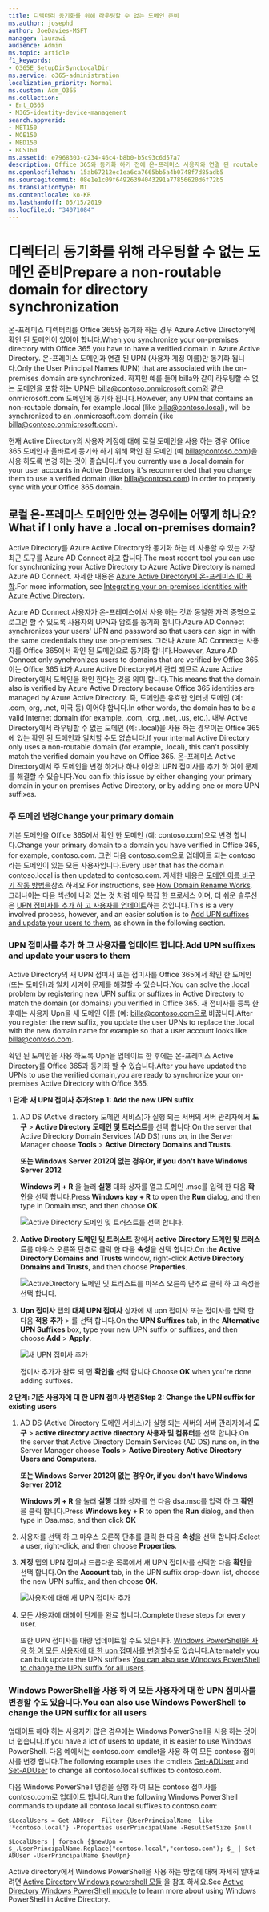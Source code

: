 ```yaml
---
title: 디렉터리 동기화를 위해 라우팅할 수 없는 도메인 준비
ms.author: josephd
author: JoeDavies-MSFT
manager: laurawi
audience: Admin
ms.topic: article
f1_keywords:
- O365E_SetupDirSyncLocalDir
ms.service: o365-administration
localization_priority: Normal
ms.custom: Adm_O365
ms.collection:
- Ent_O365
- M365-identity-device-management
search.appverid:
- MET150
- MOE150
- MED150
- BCS160
ms.assetid: e7968303-c234-46c4-b8b0-b5c93c6d57a7
description: Office 365와 동기화 하기 전에 온-프레미스 사용자와 연결 된 routale 도메인이 있는 경우 수행 해야 하는 작업에 대해 알아봅니다.
ms.openlocfilehash: 15ab67212ec1ea6ca7665bb5a4b0748f7d85adb5
ms.sourcegitcommit: 08e1e1c09f64926394043291a77856620d6f72b5
ms.translationtype: MT
ms.contentlocale: ko-KR
ms.lasthandoff: 05/15/2019
ms.locfileid: "34071084"
---
```

# <a name="prepare-a-non-routable-domain-for-directory-synchronization"></a><span data-ttu-id="5885e-103">디렉터리 동기화를 위해 라우팅할 수 없는 도메인 준비</span><span class="sxs-lookup"><span data-stu-id="5885e-103">Prepare a non-routable domain for directory synchronization</span></span>
<span data-ttu-id="5885e-104">온-프레미스 디렉터리를 Office 365와 동기화 하는 경우 Azure Active Directory에 확인 된 도메인이 있어야 합니다.</span><span class="sxs-lookup"><span data-stu-id="5885e-104">When you synchronize your on-premises directory with Office 365 you have to have a verified domain in Azure Active Directory.</span></span> <span data-ttu-id="5885e-105">온-프레미스 도메인과 연결 된 UPN (사용자 계정 이름)만 동기화 됩니다.</span><span class="sxs-lookup"><span data-stu-id="5885e-105">Only the User Principal Names (UPN) that are associated with the on-premises domain are synchronized.</span></span> <span data-ttu-id="5885e-106">하지만 예를 들어 billa와 같이 라우팅할 수 없는 도메인을 포함 하는 UPN은 billa@contoso.onmicrosoft.com와 같은 onmicrosoft.com 도메인에 동기화 됩니다.</span><span class="sxs-lookup"><span data-stu-id="5885e-106">However, any UPN that contains an non-routable domain, for example .local (like billa@contoso.local), will be synchronized to an .onmicrosoft.com domain (like billa@contoso.onmicrosoft.com).</span></span> 

<span data-ttu-id="5885e-107">현재 Active Directory의 사용자 계정에 대해 로컬 도메인을 사용 하는 경우 Office 365 도메인과 올바르게 동기화 하기 위해 확인 된 도메인 (예 billa@contoso.com)을 사용 하도록 변경 하는 것이 좋습니다.</span><span class="sxs-lookup"><span data-stu-id="5885e-107">If you currently use a .local domain for your user accounts in Active Directory it's recommended that you change them to use a verified domain (like billa@contoso.com) in order to properly sync with your Office 365 domain.</span></span>
  
## <a name="what-if-i-only-have-a-local-on-premises-domain"></a><span data-ttu-id="5885e-108">로컬 온-프레미스 도메인만 있는 경우에는 어떻게 하나요?</span><span class="sxs-lookup"><span data-stu-id="5885e-108">What if I only have a .local on-premises domain?</span></span>

<span data-ttu-id="5885e-109">Active Directory를 Azure Active Directory와 동기화 하는 데 사용할 수 있는 가장 최근 도구를 Azure AD Connect 라고 합니다.</span><span class="sxs-lookup"><span data-stu-id="5885e-109">The most recent tool you can use for synchronizing your Active Directory to Azure Active Directory is named Azure AD Connect.</span></span> <span data-ttu-id="5885e-110">자세한 내용은 [Azure Active Directory에 온-프레미스 ID 통합](https://docs.microsoft.com/azure/architecture/reference-architectures/identity/azure-ad).</span><span class="sxs-lookup"><span data-stu-id="5885e-110">For more information, see [Integrating your on-premises identities with Azure Active Directory](https://docs.microsoft.com/azure/architecture/reference-architectures/identity/azure-ad).</span></span>
  
<span data-ttu-id="5885e-111">Azure AD Connect 사용자가 온-프레미스에서 사용 하는 것과 동일한 자격 증명으로 로그인 할 수 있도록 사용자의 UPN과 암호를 동기화 합니다.</span><span class="sxs-lookup"><span data-stu-id="5885e-111">Azure AD Connect synchronizes your users' UPN and password so that users can sign in with the same credentials they use on-premises.</span></span> <span data-ttu-id="5885e-112">그러나 Azure AD Connect는 사용자를 Office 365에서 확인 된 도메인으로 동기화 합니다.</span><span class="sxs-lookup"><span data-stu-id="5885e-112">However, Azure AD Connect only synchronizes users to domains that are verified by Office 365.</span></span> <span data-ttu-id="5885e-113">이는 Office 365 id가 Azure Active Directory에서 관리 되므로 Azure Active Directory에서 도메인을 확인 한다는 것을 의미 합니다.</span><span class="sxs-lookup"><span data-stu-id="5885e-113">This means that the domain also is verified by Azure Active Directory because Office 365 identities are managed by Azure Active Directory.</span></span> <span data-ttu-id="5885e-114">즉, 도메인은 유효한 인터넷 도메인 (예: .com, org, .net, 미국 등) 이어야 합니다.</span><span class="sxs-lookup"><span data-stu-id="5885e-114">In other words, the domain has to be a valid Internet domain (for example, .com, .org, .net, .us, etc.).</span></span> <span data-ttu-id="5885e-115">내부 Active Directory에서 라우팅할 수 없는 도메인 (예: .local)을 사용 하는 경우이는 Office 365에 있는 확인 된 도메인과 일치할 수도 없습니다.</span><span class="sxs-lookup"><span data-stu-id="5885e-115">If your internal Active Directory only uses a non-routable domain (for example, .local), this can't possibly match the verified domain you have on Office 365.</span></span> <span data-ttu-id="5885e-116">온-프레미스 Active Directory에서 주 도메인을 변경 하거나 하나 이상의 UPN 접미사를 추가 하 여이 문제를 해결할 수 있습니다.</span><span class="sxs-lookup"><span data-stu-id="5885e-116">You can fix this issue by either changing your primary domain in your on premises Active Directory, or by adding one or more UPN suffixes.</span></span>
  
### <a name="change-your-primary-domain"></a><span data-ttu-id="5885e-117">**주 도메인 변경**</span><span class="sxs-lookup"><span data-stu-id="5885e-117">**Change your primary domain**</span></span>

<span data-ttu-id="5885e-118">기본 도메인을 Office 365에서 확인 한 도메인 (예: contoso.com)으로 변경 합니다.</span><span class="sxs-lookup"><span data-stu-id="5885e-118">Change your primary domain to a domain you have verified in Office 365, for example, contoso.com.</span></span> <span data-ttu-id="5885e-119">그런 다음 contoso.com으로 업데이트 되는 contoso 라는 도메인이 있는 모든 사용자입니다.</span><span class="sxs-lookup"><span data-stu-id="5885e-119">Every user that has the domain contoso.local is then updated to contoso.com.</span></span> <span data-ttu-id="5885e-120">자세한 내용은 [도메인 이름 바꾸기 작동 방법을](https://go.microsoft.com/fwlink/p/?LinkId=624174)참조 하세요.</span><span class="sxs-lookup"><span data-stu-id="5885e-120">For instructions, see [How Domain Rename Works](https://go.microsoft.com/fwlink/p/?LinkId=624174).</span></span> <span data-ttu-id="5885e-121">그러나이는 다음 섹션에 나와 있는 것 처럼 매우 복잡 한 프로세스 이며, 더 쉬운 솔루션은 [UPN 접미사를 추가 하 고 사용자를 업데이트](prepare-a-non-routable-domain-for-directory-synchronization.md#bk_register)하는 것입니다.</span><span class="sxs-lookup"><span data-stu-id="5885e-121">This is a very involved process, however, and an easier solution is to [Add UPN suffixes and update your users to them](prepare-a-non-routable-domain-for-directory-synchronization.md#bk_register), as shown in the following section.</span></span>
  
### <a name="add-upn-suffixes-and-update-your-users-to-them"></a><span data-ttu-id="5885e-122">**UPN 접미사를 추가 하 고 사용자를 업데이트 합니다.**</span><span class="sxs-lookup"><span data-stu-id="5885e-122">**Add UPN suffixes and update your users to them**</span></span>

<span data-ttu-id="5885e-123">Active Directory의 새 UPN 접미사 또는 접미사를 Office 365에서 확인 한 도메인 (또는 도메인)과 일치 시켜이 문제를 해결할 수 있습니다.</span><span class="sxs-lookup"><span data-stu-id="5885e-123">You can solve the .local problem by registering new UPN suffix or suffixes in Active Directory to match the domain (or domains) you verified in Office 365.</span></span> <span data-ttu-id="5885e-124">새 접미사를 등록 한 후에는 사용자 Upn을 새 도메인 이름 (예: billa@contoso.com으로 바꿉니다.</span><span class="sxs-lookup"><span data-stu-id="5885e-124">After you register the new suffix, you update the user UPNs to replace the .local with the new domain name for example so that a user account looks like billa@contoso.com.</span></span>
  
<span data-ttu-id="5885e-125">확인 된 도메인을 사용 하도록 Upn을 업데이트 한 후에는 온-프레미스 Active Directory를 Office 365과 동기화 할 수 있습니다.</span><span class="sxs-lookup"><span data-stu-id="5885e-125">After you have updated the UPNs to use the verified domain,you are ready to synchronize your on-premises Active Directory with Office 365.</span></span>
  
 <span data-ttu-id="5885e-126">**1 단계: 새 UPN 접미사 추가**</span><span class="sxs-lookup"><span data-stu-id="5885e-126">**Step 1: Add the new UPN suffix**</span></span>
  
1. <span data-ttu-id="5885e-127">AD DS (Active directory 도메인 서비스)가 실행 되는 서버의 서버 관리자에서 **도구** \> **Active Directory 도메인 및 트러스트**를 선택 합니다.</span><span class="sxs-lookup"><span data-stu-id="5885e-127">On the server that Active Directory Domain Services (AD DS) runs on, in the Server Manager choose **Tools** \> **Active Directory Domains and Trusts**.</span></span>
    
    <span data-ttu-id="5885e-128">**또는 Windows Server 2012이 없는 경우**</span><span class="sxs-lookup"><span data-stu-id="5885e-128">**Or, if you don't have Windows Server 2012**</span></span>
    
    <span data-ttu-id="5885e-129">**Windows 키 + R** 을 눌러 **실행** 대화 상자를 열고 도메인 .msc를 입력 한 다음 **확인**을 선택 합니다.</span><span class="sxs-lookup"><span data-stu-id="5885e-129">Press **Windows key + R** to open the **Run** dialog, and then type in Domain.msc, and then choose **OK**.</span></span>
    
    ![Active Directory 도메인 및 트러스트를 선택 합니다.](media/46b6e007-9741-44af-8517-6f682e0ac974.png)
  
2. <span data-ttu-id="5885e-131">**Active Directory 도메인 및 트러스트** 창에서 **active Directory 도메인 및 트러스트**를 마우스 오른쪽 단추로 클릭 한 다음 **속성**을 선택 합니다.</span><span class="sxs-lookup"><span data-stu-id="5885e-131">On the **Active Directory Domains and Trusts** window, right-click **Active Directory Domains and Trusts**, and then choose **Properties**.</span></span>
    
    ![ActiveDirectory 도메인 및 트러스트를 마우스 오른쪽 단추로 클릭 하 고 속성을 선택 합니다.](media/39d20812-ffb5-4ba9-8d7b-477377ac360d.png)
  
3. <span data-ttu-id="5885e-133">**Upn 접미사** 탭의 **대체 UPN 접미사** 상자에 새 upn 접미사 또는 접미사를 입력 한 다음 **적용** **추가** \> 를 선택 합니다.</span><span class="sxs-lookup"><span data-stu-id="5885e-133">On the **UPN Suffixes** tab, in the **Alternative UPN Suffixes** box, type your new UPN suffix or suffixes, and then choose **Add** \> **Apply**.</span></span>
    
    ![새 UPN 접미사 추가](media/a4aaf919-7adf-469a-b93f-83ef284c0915.PNG)
  
    <span data-ttu-id="5885e-135">접미사 추가가 완료 되 면 **확인을** 선택 합니다.</span><span class="sxs-lookup"><span data-stu-id="5885e-135">Choose **OK** when you're done adding suffixes.</span></span> 
    
 <span data-ttu-id="5885e-136">**2 단계: 기존 사용자에 대 한 UPN 접미사 변경**</span><span class="sxs-lookup"><span data-stu-id="5885e-136">**Step 2: Change the UPN suffix for existing users**</span></span>
  
1. <span data-ttu-id="5885e-137">AD DS (Active Directory 도메인 서비스)가 실행 되는 서버의 서버 관리자에서 **도구** \> **active directory active directory 사용자 및 컴퓨터**를 선택 합니다.</span><span class="sxs-lookup"><span data-stu-id="5885e-137">On the server that Active Directory Domain Services (AD DS) runs on, in the Server Manager choose **Tools** \> **Active Directory Active Directory Users and Computers**.</span></span>
    
    <span data-ttu-id="5885e-138">**또는 Windows Server 2012이 없는 경우**</span><span class="sxs-lookup"><span data-stu-id="5885e-138">**Or, if you don't have Windows Server 2012**</span></span>
    
    <span data-ttu-id="5885e-139">**Windows 키 + R** 을 눌러 **실행** 대화 상자를 연 다음 dsa.msc를 입력 하 고 **확인** 을 클릭 합니다.</span><span class="sxs-lookup"><span data-stu-id="5885e-139">Press **Windows key + R** to open the **Run** dialog, and then type in Dsa.msc, and then click **OK**</span></span>
    
2. <span data-ttu-id="5885e-140">사용자를 선택 하 고 마우스 오른쪽 단추를 클릭 한 다음 **속성**을 선택 합니다.</span><span class="sxs-lookup"><span data-stu-id="5885e-140">Select a user, right-click, and then choose **Properties**.</span></span>
    
3. <span data-ttu-id="5885e-141">**계정** 탭의 UPN 접미사 드롭다운 목록에서 새 UPN 접미사를 선택한 다음 **확인**을 선택 합니다.</span><span class="sxs-lookup"><span data-stu-id="5885e-141">On the **Account** tab, in the UPN suffix drop-down list, choose the new UPN suffix, and then choose **OK**.</span></span>
    
    ![사용자에 대해 새 UPN 접미사 추가](media/54876751-49f0-48cc-b864-2623c4835563.png)
  
4. <span data-ttu-id="5885e-143">모든 사용자에 대해이 단계를 완료 합니다.</span><span class="sxs-lookup"><span data-stu-id="5885e-143">Complete these steps for every user.</span></span>
    
    <span data-ttu-id="5885e-144">또한 UPN 접미사를 대량 업데이트할 수도 있습니다. [Windows PowerShell을 사용 하 여 모든 사용자에 대 한 upn 접미사를 변경할](prepare-a-non-routable-domain-for-directory-synchronization.md#BK_Posh)수도 있습니다.</span><span class="sxs-lookup"><span data-stu-id="5885e-144">Alternately you can bulk update the UPN suffixes [You can also use Windows PowerShell to change the UPN suffix for all users](prepare-a-non-routable-domain-for-directory-synchronization.md#BK_Posh).</span></span>
    
### <a name="you-can-also-use-windows-powershell-to-change-the-upn-suffix-for-all-users"></a><span data-ttu-id="5885e-145">**Windows PowerShell을 사용 하 여 모든 사용자에 대 한 UPN 접미사를 변경할 수도 있습니다.**</span><span class="sxs-lookup"><span data-stu-id="5885e-145">**You can also use Windows PowerShell to change the UPN suffix for all users**</span></span>

<span data-ttu-id="5885e-146">업데이트 해야 하는 사용자가 많은 경우에는 Windows PowerShell을 사용 하는 것이 더 쉽습니다.</span><span class="sxs-lookup"><span data-stu-id="5885e-146">If you have a lot of users to update, it is easier to use Windows PowerShell.</span></span> <span data-ttu-id="5885e-147">다음 예에서는 contoso.com cmdlet을 [](https://go.microsoft.com/fwlink/p/?LinkId=624312) 사용 하 여 모든 contoso [](https://go.microsoft.com/fwlink/p/?LinkId=624313) 접미사를 변경 합니다.</span><span class="sxs-lookup"><span data-stu-id="5885e-147">The following example uses the cmdlets [Get-ADUser](https://go.microsoft.com/fwlink/p/?LinkId=624312) and [Set-ADUser](https://go.microsoft.com/fwlink/p/?LinkId=624313) to change all contoso.local suffixes to contoso.com.</span></span> 

<span data-ttu-id="5885e-148">다음 Windows PowerShell 명령을 실행 하 여 모든 contoso 접미사를 contoso.com로 업데이트 합니다.</span><span class="sxs-lookup"><span data-stu-id="5885e-148">Run the following Windows PowerShell commands to update all contoso.local suffixes to contoso.com:</span></span>
    
  ```
  $LocalUsers = Get-ADUser -Filter {UserPrincipalName -like '*contoso.local'} -Properties userPrincipalName -ResultSetSize $null
  ```

  ```
  $LocalUsers | foreach {$newUpn = $_.UserPrincipalName.Replace("contoso.local","contoso.com"); $_ | Set-ADUser -UserPrincipalName $newUpn}
  ```
<span data-ttu-id="5885e-149">Active directory에서 Windows PowerShell을 사용 하는 방법에 대해 자세히 알아보려면 [Active Directory Windows powershell 모듈](https://go.microsoft.com/fwlink/p/?LinkId=624314) 을 참조 하세요.</span><span class="sxs-lookup"><span data-stu-id="5885e-149">See [Active Directory Windows PowerShell module](https://go.microsoft.com/fwlink/p/?LinkId=624314) to learn more about using Windows PowerShell in Active Directory.</span></span> 

